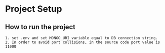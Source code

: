 # Project Setup

## How to run the project

    1. set .env and set MONGO_URI variable equal to DB connection string.
    2. In order to avoid port collisions, in the source code port value is 11000
